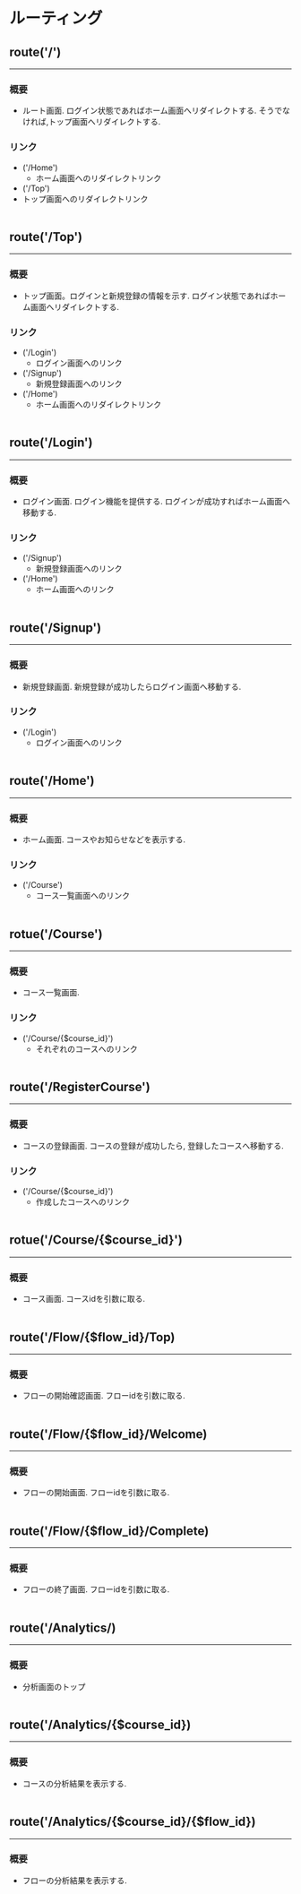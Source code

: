 # ルーティング

## route('/') 
***
### 概要
- ルート画面. ログイン状態であればホーム画面へリダイレクトする. そうでなければ,トップ画面へリダイレクトする. 
### リンク
- ('/Home')
    - ホーム画面へのリダイレクトリンク
- ('/Top')
- トップ画面へのリダイレクトリンク
<br><br>

## route('/Top')
***
### 概要
- トップ画面。ログインと新規登録の情報を示す. ログイン状態であればホーム画面へリダイレクトする. 
### リンク
- ('/Login')
    - ログイン画面へのリンク
- ('/Signup')
    - 新規登録画面へのリンク
- ('/Home')
    - ホーム画面へのリダイレクトリンク
<br><br>

## route('/Login')
***
### 概要
- ログイン画面. ログイン機能を提供する. ログインが成功すればホーム画面へ移動する. 
### リンク
- ('/Signup')
    - 新規登録画面へのリンク
- ('/Home')
    - ホーム画面へのリンク
<br><br>

## route('/Signup')
***
### 概要
- 新規登録画面. 新規登録が成功したらログイン画面へ移動する.
### リンク
- ('/Login')
    - ログイン画面へのリンク
<br><br>

## route('/Home') 
***
### 概要
- ホーム画面. コースやお知らせなどを表示する. 
### リンク
- ('/Course')
    - コース一覧画面へのリンク
<br><br>

## rotue('/Course')
***
### 概要
- コース一覧画面. 
### リンク
- ('/Course/{$course_id}')
    - それぞれのコースへのリンク
<br><br>

## route('/RegisterCourse')
***
### 概要
- コースの登録画面. コースの登録が成功したら, 登録したコースへ移動する. 
### リンク
- ('/Course/{$course_id}')
    - 作成したコースへのリンク
<br><br>

## rotue('/Course/{$course_id}')
***
### 概要
- コース画面. コースidを引数に取る.
<br><br>

## route('/Flow/{$flow_id}/Top)
***
### 概要
- フローの開始確認画面. フローidを引数に取る. 
<br><br>

## route('/Flow/{$flow_id}/Welcome)
***
### 概要
- フローの開始画面. フローidを引数に取る. 
<br><br>

## route('/Flow/{$flow_id}/Complete)
***
### 概要
- フローの終了画面. フローidを引数に取る. 
<br><br>

## route('/Analytics/)
***
### 概要
- 分析画面のトップ
<br><br>

## route('/Analytics/{$course_id})
***
### 概要
- コースの分析結果を表示する. 
<br><br>

## route('/Analytics/{$course_id}/{$flow_id})
***
### 概要
- フローの分析結果を表示する. 
<br><br>